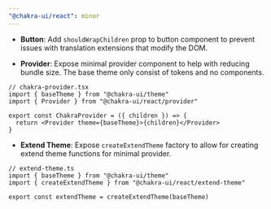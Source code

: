 ```yaml
---
"@chakra-ui/react": minor
---
```


- **Button**: Add `shouldWrapChildren` prop to button component to prevent
  issues with translation extensions that modify the DOM.

- **Provider**: Expose minimal provider component to help with reducing bundle
  size. The base theme only consist of tokens and no components.

```tsx
// chakra-provider.tsx
import { baseTheme } from "@chakra-ui/theme"
import { Provider } from "@chakra-ui/react/provider"

export const ChakraProvider = ({ children }) => {
  return <Provider theme={baseTheme}>{children}</Provider>
}
```

- **Extend Theme**: Expose `createExtendTheme` factory to allow for creating
  extend theme functions for minimal provider.

```tsx
// extend-theme.ts
import { baseTheme } from "@chakra-ui/theme"
import { createExtendTheme } from "@chakra-ui/react/extend-theme"

export const extendTheme = createExtendTheme(baseTheme)
```
